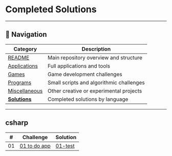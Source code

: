 # Completed Solutions

---

## 🧭 Navigation

| Category                            | Description                                |
| ----------------------------------- | ------------------------------------------ |
| [README](/README.md) | Main repository overview and structure |
| [Applications](/challenges/applications/INDEX.md) | Full applications and tools |
| [Games](/challenges/games/INDEX.md) | Game development challenges |
| [Programs](/challenges/programs/INDEX.md) | Small scripts and algorithmic challenges |
| [Miscellaneous](/challenges/miscellaneous/INDEX.md) | Other creative or experimental projects |
| [**Solutions**](/solutions/INDEX.md) | Completed solutions by language |

---

## csharp

| # | Challenge | Solution |
| --- | --- | --- |
| 01 | [01 to do app](/challenges/applications/details/01-to-do-app.md) | [01-test](/solutions/csharp/01-test) |



